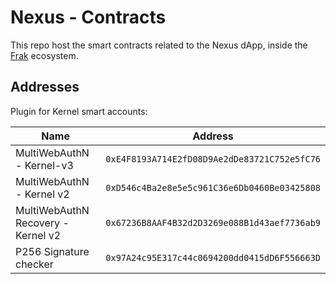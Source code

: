 # Nexus - Contracts

This repo host the smart contracts related to the Nexus dApp, inside the [Frak](https://frak.id/) ecosystem.

## Addresses

Plugin for Kernel smart accounts:

| Name                                  | Address                                       |
|--                                     |--                                             |
| MultiWebAuthN - Kernel-v3             | `0xE4F8193A714E2fD08D9Ae2dDe83721C752e5fC76`  |
| MultiWebAuthN - Kernel v2             | `0xD546c4Ba2e8e5e5c961C36e6Db0460Be03425808`  |
| MultiWebAuthN Recovery - Kernel v2    | `0x67236B8AAF4B32d2D3269e088B1d43aef7736ab9`  |
| P256 Signature checker                | `0x97A24c95E317c44c0694200dd0415dD6F556663D`  |